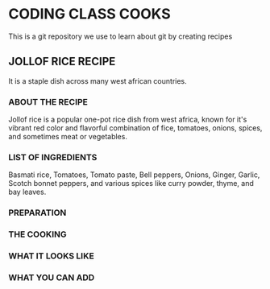 # CODING CLASS COOKS

This is a git repository we use to learn about git by creating recipes

## JOLLOF RICE RECIPE
It is a staple dish across many west african countries.
### ABOUT THE RECIPE
Jollof rice is a popular one-pot rice dish from west africa, known for it's vibrant red color and flavorful combination of fice, tomatoes, onions, spices, and sometimes meat or vegetables.
### LIST OF INGREDIENTS
Basmati rice, Tomatoes, Tomato paste, Bell peppers, Onions, Ginger, Garlic, Scotch bonnet peppers, and various spices like curry powder, thyme, and bay leaves.
### PREPARATION

### THE COOKING

### WHAT IT LOOKS LIKE

### WHAT YOU CAN ADD
